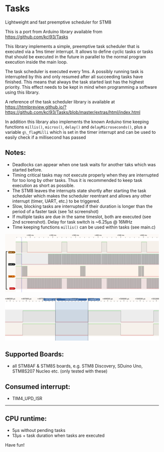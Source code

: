 # Tasks

Lightweight and fast preemptive scheduler for STM8

This is a port from Arduino library available from https://github.com/kcl93/Tasks 

This library implements a simple, preemptive task scheduler that is executed via a 1ms timer interrupt. 
It allows to define cyclic tasks or tasks that should be executed in the future in parallel to the normal program execution inside the main loop.

The task scheduler is executed every 1ms. A possibly running task is interrupted by this and only resumed after all succeeding tasks have finished. 
This means that always the task started last has the highest priority. This effect needs to be kept in mind when programming a software using this library.

A reference of the task scheduler library is available at https://htmlpreview.github.io/?https://github.com/kcl93/Tasks/blob/master/extras/html/index.html

In addition this library also implements the known Arduino time keeping functions `millis()`, `micros()`, `delay()` and `delayMicroseconds()`, 
plus a variable `g\_flagMilli` which is set in the timer interrupt and can be used to easily check if a millisecond has passed 


## Notes:

- Deadlocks can appear when one task waits for another taks which was started before.
- Timing critical tasks may not execute properly when they are interrupted for too long by other tasks. Thus it is recommended to keep task execution as short as possible.
- The STM8 leaves the interrupts state shortly after starting the task scheduler which makes the scheduler reentrant and allows any other interrupt (timer, UART, etc.) to be triggered.
- Slow, blocking tasks are interrupted if their duration is longer than the period of a faster task (see 1st screenshot)
- If multiple tasks are due in the same timeslot, both are executed (see 2nd screenshot). Delay for task switch is ~6.25µs @ 16MHz 
- Time keeping functions `millis()` can be used within tasks (see main.c)

<p align="center">
  <img src="images/multiple_tasks.png">
</p>
<p align="center">
  <img src="images/parallel_tasks.png">
</p>


## Supported Boards:

- all STM8AF & STM8S boards, e.g. STM8 Discovery, SDuino Uno, STM8S207 Nucleo etc. (only tested with these)


## Consumed interrupt:

- TIM4\_UPD\_ISR


***

## CPU runtime:

- 5μs without pending tasks
- 13μs + task duration when tasks are executed

Have fun! 
